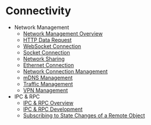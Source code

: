 # Connectivity

- Network Management
  - [Network Management Overview](net-mgmt-overview.md)
  - [HTTP Data Request](http-request.md)
  - [WebSocket Connection](websocket-connection.md)
  - [Socket Connection](socket-connection.md)
  - [Network Sharing](net-sharing.md)
  - [Ethernet Connection](net-ethernet.md)
  - [Network Connection Management](net-connection-manager.md)
  - [mDNS Management](net-mdns.md)
  - [Traffic Management](net-statistics.md)
  - [VPN Management](net-vpn.md)
- IPC & RPC
  - [IPC & RPC Overview](ipc-rpc-overview.md)
  - [IPC & RPC Development](ipc-rpc-development-guideline.md)
  - [Subscribing to State Changes of a Remote Object](subscribe-remote-state.md)
